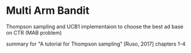 # Multi Arm Bandit

Thompson sampling and UCB1 implementaion to choose the best ad base on CTR (MAB problem)

summary for "A tutorial for Thompson sampling" [Ruso, 2017] chapters 1-4 
